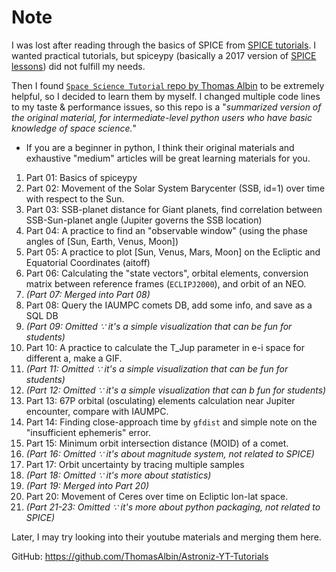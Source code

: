 # Note
I was lost after reading through the basics of SPICE from [SPICE tutorials](https://naif.jpl.nasa.gov/naif/tutorials.html). I wanted practical tutorials, but spiceypy (basically a 2017 version of [SPICE lessons](https://naif.jpl.nasa.gov/naif/lessons.html)) did not fulfill my needs.

Then I found [``Space Science Tutorial`` repo by Thomas Albin](https://github.com/ThomasAlbin/SpaceScienceTutorial) to be extremely helpful, so I decided to learn them by myself. I changed multiple code lines to my taste & performance issues, so this repo is a "*summarized version of the original material, for intermediate-level python users who have basic knowledge of space science.*"
* If you are a beginner in python, I think their original materials and exhaustive "medium" articles will be great learning materials for you.

1. Part 01: Basics of spiceypy
1. Part 02: Movement of the Solar System Barycenter (SSB, id=1) over time with respect to the Sun.
1. Part 03: SSB-planet distance for Giant planets, find correlation between SSB-Sun-planet angle (Jupiter governs the SSB location)
1. Part 04: A practice to find an "observable window" (using the phase angles of [Sun, Earth, Venus, Moon])
1. Part 05: A practice to plot [Sun, Venus, Mars, Moon] on the Ecliptic and Equatorial Coordinates (aitoff)
1. Part 06: Calculating the "state vectors", orbital elements, conversion matrix between reference frames (``ECLIPJ2000``), and orbit of an NEO.
1. *(Part 07: Merged into Part 08)*
1. Part 08: Query the IAUMPC comets DB, add some info, and save as a SQL DB
1. *(Part 09: Omitted ∵ it's a simple visualization that can be fun for students)*
1. Part 10: A practice to calculate the T_Jup parameter in e-i space for different a, make a GIF.
1. *(Part 11: Omitted ∵ it's a simple visualization that can be fun for students)*
1. *(Part 12: Omitted ∵ it's a simple visualization that can b fun for students)*
1. Part 13: 67P orbital (osculating) elements calculation near Jupiter encounter, compare with IAUMPC.
1. Part 14: Finding close-approach time by ``gfdist`` and simple note on the "insufficient ephemeris" error.
1. Part 15: Minimum orbit intersection distance (MOID) of a comet.
1. *(Part 16: Omitted ∵ it's about magnitude system, not related to SPICE)*
1. Part 17: Orbit uncertainty by tracing multiple samples
1. *(Part 18: Omitted ∵ it's more about statistics)*
1. *(Part 19: Merged into Part 20)*
1. Part 20: Movement of Ceres over time on Ecliptic lon-lat space.
1. *(Part 21-23: Omitted ∵ it's more about python packaging, not related to SPICE)*




Later, I may try looking into their youtube materials and merging them here.

GitHub: https://github.com/ThomasAlbin/Astroniz-YT-Tutorials